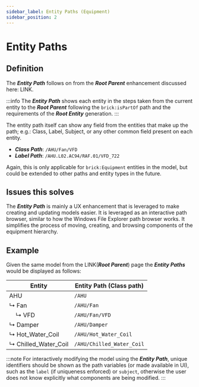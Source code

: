 ```yaml
---
sidebar_label: Entity Paths (Equipment)
sidebar_position: 2
---
```


# Entity Paths

## Definition

The ***Entity Path*** follows on from the ***Root Parent*** enhancement discussed here: LINK.

:::info
The ***Entity Path*** shows each entity in the steps taken from the current entity to the ***Root Parent*** following the `brick:isPartOf` path and the requirements of the ***Root Entity*** generation.
:::

The entity path itself can show any field from the entities that make up the path; e.g.: Class, Label, Subject, or any other common field present on each entity.
* ***Class Path***: `/AHU/Fan/VFD`
* ***Label Path***: `/AHU.L02.AC94/RAF.01/VFD_722`

Again, this is only applicable for `brick:Equipment` entities in the model, but could be extended to other paths and entity types in the future.

## Issues this solves
The ***Entity Path*** is mainly a UX enhancement that is leveraged to make creating and updating models easier. It is leveraged as an interactive path browser, similar to how the Windows File Explorer path browser works. It simplifies the process of moving, creating, and browsing components of the equipment hierarchy.

## Example
Given the same model from the LINK(***Root Parent***) page the ***Entity Paths*** would be displayed as follows:

| Entity | Entity Path (Class path) |
| ------ | ----------- |
| AHU                   | `/AHU` |
| ↳ Fan                 | `/AHU/Fan` |
| &nbsp; &nbsp; ↳ VFD   | `/AHU/Fan/VFD` |
| ↳ Damper              | `/AHU/Damper` |
| ↳ Hot_Water_Coil      | `/AHU/Hot_Water_Coil` |
| ↳ Chilled_Water_Coil  | `/AHU/Chilled_Water_Coil` |


:::note
For interactively modifying the model using the ***Entity Path***, unique identifiers should be shown as the path variables (or made available in UI), such as the `label` (if uniqueness enforced) or `subject`, otherwise the user does not know explicitly what components are being modified.
:::